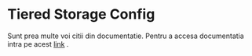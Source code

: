 # Tiered Storage Config

Sunt prea multe voi citii din documentatie. Pentru a accesa documentatia intra pe acest  [link](https://kafka.apache.org/documentation/#tieredstorageconfigs) .